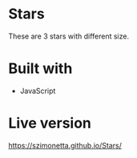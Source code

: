 # Stars
These are 3 stars with different size.

# Built with
- JavaScript

# Live version
https://szimonetta.github.io/Stars/
